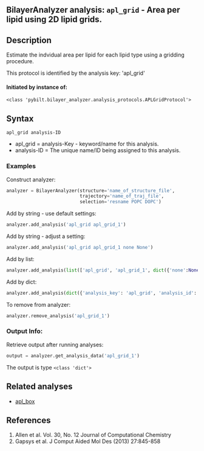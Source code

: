 ## BilayerAnalyzer analysis: ```apl_grid``` - Area per lipid using 2D lipid grids.
 
## Description
 
Estimate the indvidual area per lipid for each lipid type using a gridding procedure.

This protocol is identified by the analysis key: 'apl_grid'


#### Initiated by instance of:
 
    <class 'pybilt.bilayer_analyzer.analysis_protocols.APLGridProtocol'>

## Syntax

```
apl_grid analysis-ID
```
* apl_grid = analysis-Key - keyword/name for this analysis.
* analysis-ID = The unique name/ID being assigned to this analysis.

### Examples
Construct analyzer:
```python
analyzer = BilayerAnalyzer(structure='name_of_structure_file',
                           trajectory='name_of_traj_file',
                           selection='resname POPC DOPC')
```
 
Add by string - use default settings:
```python
analyzer.add_analysis('apl_grid apl_grid_1') 
```
 
Add by string - adjust a setting: 
```python
analyzer.add_analysis('apl_grid apl_grid_1 none None')
```
 
Add by list:
```python
analyzer.add_analysis(list(['apl_grid', 'apl_grid_1', dict({'none':None})]))
```
 
Add by dict: 
```python
analyzer.add_analysis(dict({'analysis_key': 'apl_grid', 'analysis_id': 'apl_grid_1','analysis_settings':dict({'none':None})}))
```
 
To remove from analyzer: 
```python
analyzer.remove_analysis('apl_grid_1')
```
 
### Output Info:
Retrieve output after running analyses:
```python
output = analyzer.get_analysis_data('apl_grid_1')
```
 
The output is type ```<class 'dict'>```
 
## Related analyses
* [apl_box](apl_box.html)

## References

1. Allen et al. Vol. 30, No. 12 Journal of Computational Chemistry
2. Gapsys et al. J Comput Aided Mol Des (2013) 27:845-858
